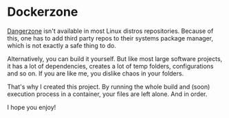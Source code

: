 # Dockerzone

[Dangerzone](https://github.com/freedomofpress/dangerzone) isn't available in most Linux distros repositories. 
Because of this, one has to add third party repos to their systems package manager, which is not exactly a safe 
thing to do. 


Alternatively, you can build it yourself. But like most large software projects, it has a lot of dependencies, creates 
a lot of temp folders, configurations and so on. If you are like me, you dislike chaos in your folders. 


That's why I created this project. By running the whole build and (soon) execution process in a container, your
files are left alone. And in order. 


I hope you enjoy!
